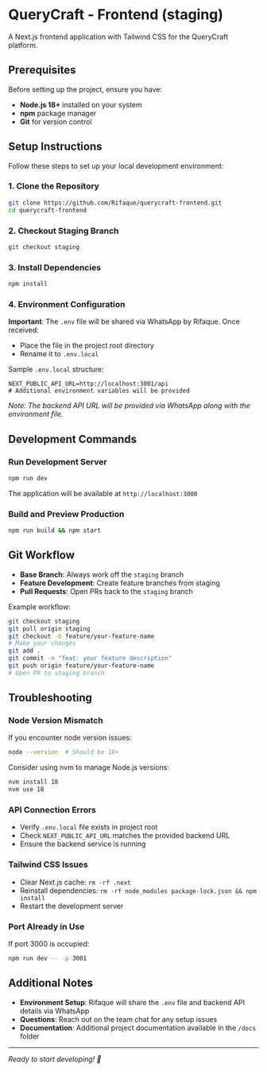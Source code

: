 # QueryCraft - Frontend (staging)

A Next.js frontend application with Tailwind CSS for the QueryCraft platform.

## Prerequisites

Before setting up the project, ensure you have:

- **Node.js 18+** installed on your system
- **npm** package manager
- **Git** for version control

## Setup Instructions

Follow these steps to set up your local development environment:

### 1. Clone the Repository

```bash
git clone https://github.com/Rifaque/querycraft-frontend.git
cd querycraft-frontend
```

### 2. Checkout Staging Branch

```bash
git checkout staging
```

### 3. Install Dependencies

```bash
npm install
```

### 4. Environment Configuration

**Important**: The `.env` file will be shared via WhatsApp by Rifaque. Once received:

- Place the file in the project root directory
- Rename it to `.env.local`

Sample `.env.local` structure:

```env
NEXT_PUBLIC_API_URL=http://localhost:3001/api
# Additional environment variables will be provided
```

*Note: The backend API URL will be provided via WhatsApp along with the environment file.*

## Development Commands

### Run Development Server

```bash
npm run dev
```

The application will be available at `http://localhost:3000`

### Build and Preview Production

```bash
npm run build && npm start
```

## Git Workflow

- **Base Branch**: Always work off the `staging` branch
- **Feature Development**: Create feature branches from staging
- **Pull Requests**: Open PRs back to the `staging` branch

Example workflow:

```bash
git checkout staging
git pull origin staging
git checkout -b feature/your-feature-name
# Make your changes
git add .
git commit -m "feat: your feature description"
git push origin feature/your-feature-name
# Open PR to staging branch
```

## Troubleshooting

### Node Version Mismatch

If you encounter node version issues:

```bash
node --version  # Should be 18+
```

Consider using nvm to manage Node.js versions:

```bash
nvm install 18
nvm use 18
```

### API Connection Errors

- Verify `.env.local` file exists in project root
- Check `NEXT_PUBLIC_API_URL` matches the provided backend URL
- Ensure the backend service is running

### Tailwind CSS Issues

- Clear Next.js cache: `rm -rf .next`
- Reinstall dependencies: `rm -rf node_modules package-lock.json && npm install`
- Restart the development server

### Port Already in Use

If port 3000 is occupied:

```bash
npm run dev -- -p 3001
```

## Additional Notes

- **Environment Setup**: Rifaque will share the `.env` file and backend API details via WhatsApp
- **Questions**: Reach out on the team chat for any setup issues
- **Documentation**: Additional project documentation available in the `/docs` folder

---

*Ready to start developing! 🚀*
